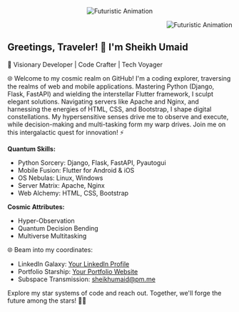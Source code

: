 <p align="center">
  <img src="https://mir-s3-cdn-cf.behance.net/project_modules/disp/c302f8106533937.5f91cf38ecb08.gif" alt="Futuristic Animation" />
</p>
<p align="right">
  <img src="https://media.tenor.com/8FczG7k6kBsAAAAM/space-galaxy.gif" alt="Futuristic Animation" />
</p>

## Greetings, Traveler! 🌌 I'm Sheikh Umaid

🚀 Visionary Developer | Code Crafter | Tech Voyager

🌐 Welcome to my cosmic realm on GitHub! I'm a coding explorer, traversing the realms of web and mobile applications. Mastering Python (Django, Flask, FastAPI) and wielding the interstellar Flutter framework, I sculpt elegant solutions. Navigating servers like Apache and Nginx, and harnessing the energies of HTML, CSS, and Bootstrap, I shape digital constellations. My hypersensitive senses drive me to observe and execute, while decision-making and multi-tasking form my warp drives. Join me on this intergalactic quest for innovation! ⚡️

**Quantum Skills:**
- Python Sorcery: Django, Flask, FastAPI, Pyautogui
- Mobile Fusion: Flutter for Android & iOS
- OS Nebulas: Linux, Windows
- Server Matrix: Apache, Nginx
- Web Alchemy: HTML, CSS, Bootstrap

**Cosmic Attributes:**
- Hyper-Observation
- Quantum Decision Bending
- Multiverse Multitasking

🌐 Beam into my coordinates:
- LinkedIn Galaxy: [Your LinkedIn Profile](https://www.linkedin.com/in/sheikh-umaid-795a101b6/)
- Portfolio Starship: [Your Portfolio Website](https://www.sheikhumaid.me)
- Subspace Transmission: sheikhumaid@pm.me

Explore my star systems of code and reach out. Together, we'll forge the future among the stars! 🌌🌟

